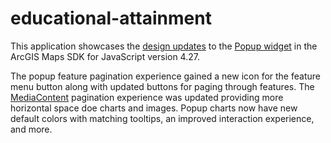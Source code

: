 # educational-attainment

This application showcases the [design updates](https://developers.arcgis.com/javascript/latest/release-notes/#popup-design-updates) to the [Popup widget](https://developers.arcgis.com/javascript/latest/api-reference/esri-widgets-Popup.html) in the ArcGIS Maps SDK for JavaScript version 4.27.

The popup feature pagination experience gained a new icon for the feature menu button along with updated buttons for paging through features. The [MediaContent](https://developers.arcgis.com/javascript/latest/api-reference/esri-popup-content-MediaContent.html) pagination experience was updated providing more horizontal space doe charts and images. Popup charts now have new default colors with matching tooltips, an improved interaction experience, and more.